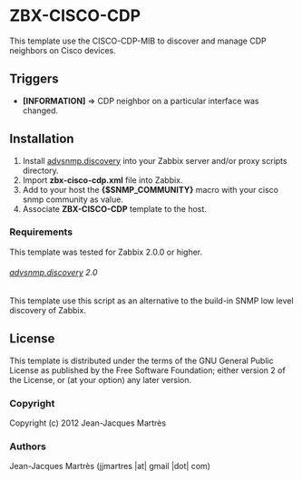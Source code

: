 ZBX-CISCO-CDP
==============

This template use the CISCO-CDP-MIB to discover and manage CDP neighbors on Cisco devices.

Triggers
--------

  * **[INFORMATION]** => CDP neighbor on a particular interface was changed.

Installation
------------

1. Install [advsnmp.discovery](https://github.com/simonkowallik/Zabbix-Addons/tree/master/advsnmp.discovery) into your Zabbix server and/or proxy scripts directory.
2. Import **zbx-cisco-cdp.xml** file into Zabbix.
3. Add to your host the **{$SNMP_COMMUNITY}** macro with your cisco snmp community as value.
4. Associate **ZBX-CISCO-CDP** template to the host.
 
### Requirements

This template was tested for Zabbix 2.0.0 or higher.

###### [advsnmp.discovery](https://github.com/simonkowallik/Zabbix-Addons/tree/master/advsnmp.discovery) 2.0

This template use this script as an alternative to the build-in SNMP low level discovery of Zabbix.

License
-------

This template is distributed  under the terms of the GNU General Public License as published by the Free Software Foundation; either version 2 of the License, or (at your option) any later version.

### Copyright

  Copyright (c) 2012 Jean-Jacques Martrès

### Authors
  
  Jean-Jacques Martrès
  (jjmartres |at| gmail |dot| com)
